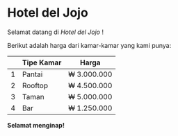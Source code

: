 # Hotel del Jojo

Selamat datang di *Hotel del Jojo* !

Berikut adalah harga dari kamar-kamar yang kami punya:

|   | Tipe Kamar | Harga |
|---|---|---|
| 1 | Pantai | ₩ 3.000.000 |
| 2 | Rooftop | ₩ 4.500.000 |
| 3 | Taman | ₩ 5.000.000 |
| 4 | Bar | ₩ 1.250.000 |

**Selamat menginap!**
